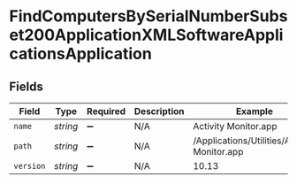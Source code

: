 # FindComputersBySerialNumberSubset200ApplicationXMLSoftwareApplicationsApplication


## Fields

| Field                                        | Type                                         | Required                                     | Description                                  | Example                                      |
| -------------------------------------------- | -------------------------------------------- | -------------------------------------------- | -------------------------------------------- | -------------------------------------------- |
| `name`                                       | *string*                                     | :heavy_minus_sign:                           | N/A                                          | Activity Monitor.app                         |
| `path`                                       | *string*                                     | :heavy_minus_sign:                           | N/A                                          | /Applications/Utilities/Activity Monitor.app |
| `version`                                    | *string*                                     | :heavy_minus_sign:                           | N/A                                          | 10.13                                        |